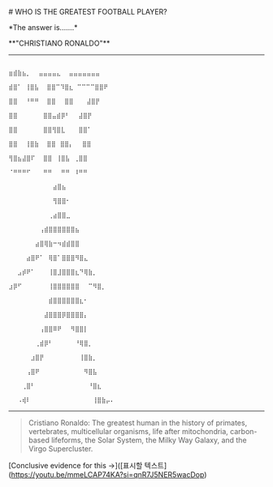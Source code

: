 \# WHO IS THE GREATEST FOOTBALL PLAYER?



\*The answer is.......\*



\*\*"CHRISTIANO RONALDO"\*\*



---



```

⣶⣾⣷⣦⡀ ⠀⣤⣤⣤⣤⣄ ⠀⣤⣤⣤⣤⣤⣤⣤

⣾⣿⠁ ⢸⣿⣧ ⠀⣿⣿⠉⠹⣿⣆ ⠉⠉⠉⠉⣿⣿⠟

⣿⣿⠀ ⠘⠛⠛ ⠀⣿⣿⠀⠀⣿⣿⠀⠀⠀⣼⣿⡟

⣿⣿⠀⠀⠀⠀⠀ ⣿⣿⣤⣾⡿⠃⠀⠀⣼⣿⡟

⣿⣿⠀⠀⠀⠀⠀ ⣿⣿⢻⣿⣇⠀⠀⠀⣿⣿⠁

⣿⣿⠀ ⢸⣿⣷ ⠀⣿⣿⠀⣿⣿⡄⠀⠀⣿⣿

⢻⣿⣦⣼⣿⠏⠀ ⣿⣿⠀⢸⣿⣧⠀⢀⣿⣿

⠈⠛⠛⠛⠋⠀⠀ ⠛⠛⠀⠀⠛⠛⠀⠸⠛⠛

⠀⠀⠀⠀⠀⠀⠀⠀⠀⠀⣴⣿⣦⠀⠀⠀⠀⠀⠀⠀⠀

⠀⠀⠀⠀⠀⠀⠀⠀⠀⠀⢻⣿⣿⠂⠀⠀⠀⠀⠀⠀⠀⠀

⠀⠀⠀⠀⠀⠀⠀⠀⠀⢀⣴⣿⣿⣀⠀⠀⠀⠀⠀⠀⠀⠀

⠀⠀⠀⠀⠀⠀⠀⢠⣾⣿⣿⣿⣿⣿⣿⣦⠀

⠀⠀⠀⠀⠀⠀⣴⣿⢿⣷⠒⠲⣾⣾⣿⣿

⠀⠀⠀⠀⣴⣿⠟⠁⠀⢿⣿⠁⣿⣿⣿⠻⣿⣄⠀⠀⠀⠀

⠀⠀⣠⡾⠟⠁⠀⠀⠀⢸⣿⣸⣿⣿⣿⣆⠙⢿⣷⡀⠀⠀

⣰⡿⠋⠀⠀⠀⠀⠀⠀⢸⣿⣿⣿⣿⣿⣿⠀⠀⠉⠻⣿⡀

⠀⠀⠀⠀⠀⠀⠀⠀⠀⣾⣿⣿⣿⣿⣿⣿⣆⠂⠀

⠀⠀⠀⠀⠀⠀⠀⠀⣼⣿⣿⣿⡿⣿⣿⣿⣿⡄⠀⠀⠀⠀

⠀⠀⠀⠀⠀⠀⠀⢠⣿⣿⠿⠟⠀⠀⠻⣿⣿⡇⠀⠀⠀⠀

⠀⠀⠀⠀⠀⠀⢀⣾⡿⠃⠀⠀⠀⠀⠀⠘⢿⣿⡀⠀⠀⠀

⠀⠀⠀⠀⠀⣰⣿⡟⠀⠀⠀⠀⠀⠀⠀⠀⢸⣿⣷⡀⠀⠀

⠀⠀⠀⠀⢠⣿⠟⠀⠀⠀⠀⠀⠀⠀⠀⠀⠀⠻⣿⣧⠀⠀

⠀⠀⠀⢀⣿⠃⠀⠀⠀⠀⠀⠀⠀⠀⠀⠀⠀⠀⠘⣿⣆⠀

⠀⠀⠠⢾⠇⠀⠀⠀⠀⠀⠀⠀⠀⠀⠀⠀⠀⠀⠀⢸⣿⣷⡤⠄

```



---



> Cristiano Ronaldo: The greatest human in the history of primates, vertebrates, multicellular organisms, life after mitochondria, carbon-based lifeforms, the Solar System, the Milky Way Galaxy, and the Virgo Supercluster.


\[Conclusive evidence for this ->](\[표시할 텍스트](https://youtu.be/mmeLCAP74KA?si=qnR7J5NER5wacDop)

